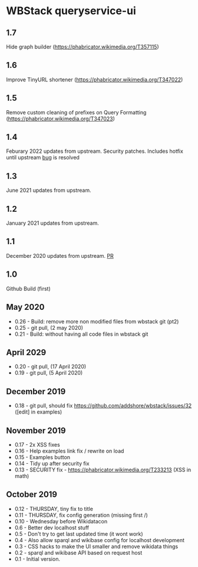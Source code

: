 # WBStack queryservice-ui

## 1.7

Hide graph builder (https://phabricator.wikimedia.org/T357115)

## 1.6

Improve TinyURL shortener (https://phabricator.wikimedia.org/T347022)

## 1.5

Remove custom cleaning of prefixes on Query Formatting (https://phabricator.wikimedia.org/T347023)

## 1.4

Feburary 2022 updates from upstream.
Security patches.
Includes hotfix until upstream [bug](https://phabricator.wikimedia.org/T301255) is resolved

## 1.3

June 2021 updates from upstream.

## 1.2

January 2021 updates from upstream.

## 1.1

December 2020 updates from upstream. [PR](https://github.com/wbstack/queryservice-ui/pull/1)

## 1.0

Github Build (first)

## May 2020

- 0.26 - Build: remove more non modified files from wbstack git (pt2)
- 0.25 - git pull, (2 may 2020)
- 0.21 - Build: without having all code files in wbstack git

## April 2029

- 0.20 - git pull, (17 April 2020)
- 0.19 - git pull, (5 April 2020)

## December 2019

- 0.18 - git pull, should fix https://github.com/addshore/wbstack/issues/32 ([edit] in examples)

## November 2019

- 0.17 - 2x XSS fixes
- 0.16 - Help examples link fix / rewrite on load
- 0.15 - Examples button
- 0.14 - Tidy up after security fix
- 0.13 - SECURITY fix - https://phabricator.wikimedia.org/T233213 (XSS in math)

## October 2019

- 0.12 - THURSDAY, tiny fix to title
- 0.11 - THURSDAY, fix config generation (missing first /)
- 0.10 - Wednesday before Wikidatacon
- 0.6 - Better dev localhost stuff
- 0.5 - Don't try to get last updated time (it wont work)
- 0.4 - Also allow sparql and wikibase config for localhost development
- 0.3 - CSS hacks to make the UI smaller and remove wikidata things
- 0.2 - sparql and wikibase API based on request host
- 0.1 - Initial version.
